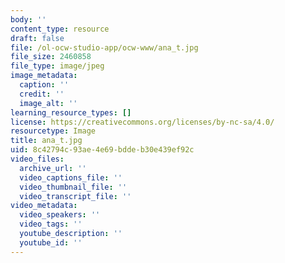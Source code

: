 ```yaml
---
body: ''
content_type: resource
draft: false
file: /ol-ocw-studio-app/ocw-www/ana_t.jpg
file_size: 2460858
file_type: image/jpeg
image_metadata:
  caption: ''
  credit: ''
  image_alt: ''
learning_resource_types: []
license: https://creativecommons.org/licenses/by-nc-sa/4.0/
resourcetype: Image
title: ana_t.jpg
uid: 8c42794c-93ae-4e69-bdde-b30e439ef92c
video_files:
  archive_url: ''
  video_captions_file: ''
  video_thumbnail_file: ''
  video_transcript_file: ''
video_metadata:
  video_speakers: ''
  video_tags: ''
  youtube_description: ''
  youtube_id: ''
---
```

